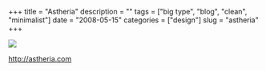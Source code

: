 +++
title = "Astheria"
description = ""
tags = ["big type", "blog", "clean", "minimalist"]
date = "2008-05-15"
categories = ["design"]
slug = "astheria"
+++


 

  <div id="screens-thumbs" class="clearfix">
    <div class="txt-center" id="design-submission"><a href="http://astheria.com/"><img id='bluga-thumbnail-1249' class='bluga-thumbnail large' src='//media.konigi.com/bluga/
wt482c5824ea0d7.jpg'/></a></div>  
  </div>   
<p><a href="http://astheria.com/">http://astheria.com</a></p>




